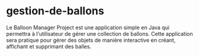 # gestion-de-ballons
Le Balloon Manager Project est une application simple en Java qui permettra à l'utilisateur de gérer une collection de ballons. Cette application sera pratique pour gérer des objets de manière interactive en créant, affichant et supprimant des balles.
